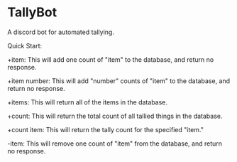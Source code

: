 # TallyBot
A discord bot for automated tallying.

Quick Start:

+item: This will add one count of "item" to the database, and return no response.

+item number: This will add "number" counts of "item" to the database, and return no response.

+items: This will return all of the items in the database.

+count: This will return the total count of all tallied things in the database.

+count item: This will return the tally count for the specified "item."

-item: This will remove one count of "item" from the database, and return no response.
